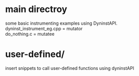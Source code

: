 # main directroy
some basic instrumenting examples using DyninstAPI.<br />
dyninst_instrument_eg.cpp = mutator<br />
do_nothing.c = mutatee

# user-defined/
insert snippets to call user-defined functions using dyninstAPI 
